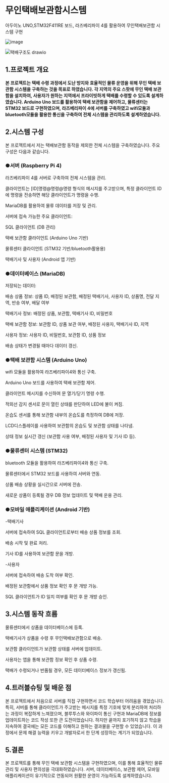 # 무인택배보관함시스템
아두이노 UNO,STM32F411RE 보드, 라즈베리파이 4를 활용하여 무인택배보관함 시스템 구현


![image](https://github.com/user-attachments/assets/747c0882-78b4-472f-9317-879b316be760)

![택배구조도 drawio](https://github.com/user-attachments/assets/31b0e600-50b6-43aa-a5db-5af97e743ab1)





## 1.프로젝트 개요

**본 프로젝트는 택배 수령 과정에서 도난 방지와 효율적인 물류 운영을 위해 무인 택배 보관함 시스템을 구축하는 것을 목표로 하였습니다. 각 지역의 주요 스팟에 무인 택배 보관함을 설치하여, 사용자가 원하는 지역에서 프라이빗하게 택배를 수령할 수 있도록 설계하였습니다. Arduino Uno 보드를 활용하여 택배 보관함을 제어하고, 물류센터는 STM32 보드로 구현하였으며, 라즈베리파이 4에 서버를 구축하였고 wifi모듈과 bluetooth모듈을 활용한 통신을 구축하여 전체 시스템을 관리하도록 설계하였습니다.**

## 2.시스템 구성
본 프로젝트에서 저는 택배보관함 동작을 제외한 전체 시스템을 구축하였습니다. 주요 구성은 다음과 같습니다.
### ●서버 (Raspberry Pi 4)

라즈베리파이 4를 서버로 구축하여 전체 시스템을 관리.

클라이언트는 [ID]명령@명령@명령 형식의 메시지를 주고받으며, 특정 클라이언트 ID에 명령을 전송하면 해당 클라이언트가 명령을 수행.

MariaDB를 활용하여 물류 데이터를 저장 및 관리.

서버에 접속 가능한 주요 클라이언트:

SQL 클라이언트 (DB 관리)

택배 보관함 클라이언트 (Arduino Uno 기반)

물류센터 클라이언트 (STM32 기반/bluetooth활용용)

택배기사 및 사용자 (Android 앱 기반)

### ●데이터베이스 (MariaDB)

저장되는 데이터:

배송 상품 정보: 상품 ID, 배정된 보관함, 배정된 택배기사, 사용자 ID, 상품명, 전달 지역, 반송 여부, 배달 여부

택배기사 정보: 배정된 상품, 보관함, 택배기사 ID, 비밀번호

택배 보관함 정보: 보관함 ID, 상품 보관 여부, 배정된 사용자, 택배기사 ID, 지역

사용자 정보: 사용자 ID, 비밀번호, 보관함 ID, 상품 정보

배송 상태가 변경될 때마다 데이터 갱신.

### ●택배 보관함 시스템 (Arduino Uno)

wifi 모듈을 활용하여 라즈베리파이4와 통신 구축.

Arduino Uno 보드를 사용하여 택배 보관함 제어.

클라이언트 메시지를 수신하여 문 열기/닫기 명령 수행.

적외선 감지 센서로 문이 열린 상태를 판단하여 LED에 불이 켜짐.

온습도 센서를 통해 보관함 내부의 온습도를 측정하여 DB에 저장.

LCD디스플레이를 사용하여 보관함의 온습도 및 보관함 상태를 나타냄.

상태 정보 실시간 갱신 (보관함 사용 여부, 배정된 사용자 및 기사 ID 등).

### ●물류센터 시스템 (STM32)

bluetooth 모듈을 활용하여 라즈베리파이4와 통신 구축.

물류센터에서 STM32 보드를 사용하여 서버와 연동.

상품 배송 상황을 실시간으로 서버에 전송.

새로운 상품이 등록될 경우 DB 정보 업데이트 및 택배 운용 관리.

### ●모바일 애플리케이션 (Android 기반)

-택배기사

서버에 접속하여 SQL 클라이언트로부터 배송 상품 정보를 조회.

배송 시작 및 완료 처리.

기사 ID를 사용하여 보관함 문을 개방.

-사용자

서버에 접속하여 배송 도착 여부 확인.

배정된 보관함에서 상품 정보 확인 후 문 개방 가능.

SQL 클라이언트가 ID 일치 여부를 확인 후 문 개방 승인.

## 3.시스템 동작 흐름

물류센터에서 상품을 데이터베이스에 등록.

택배기사가 상품을 수령 후 무인택배보관함으로 배송.

보관함 클라이언트가 보관함 상태를 서버에 업데이트.

사용자는 앱을 통해 보관함 정보 확인 후 상품 수령.

택배가 수령되거나 반품될 경우, 모든 데이터베이스 정보가 갱신됨.

## 4.트러블슈팅 및 배운 점

본 프로젝트에서 처음으로 서버를 직접 구현하면서 코드 학습부터 어려움을 겪었습니다. 특히, 서버를 통해 클라이언트가 주고받는 메시지를 특정 기호에 맞게 분리하여 처리하는 과정이 복잡하게 느껴졌으며, 블루투스와 와이파이 통신 구현과 MariaDB에 정보를 업데이트하는 코드 작성 또한 큰 도전이었습니다. 하지만 끝까지 포기하지 않고 학습을 지속하여 결국에는 모든 코드를 이해하고 원하는 결과물을 구현할 수 있었습니다. 이 과정에서 문제 해결 능력을 키우고 개발자로서 한 단계 성장하는 계기가 되었습니다.

## 5.결론

본 프로젝트를 통해 무인 택배 보관함 시스템을 구현하였으며, 이를 통해 효율적인 물류 관리 및 사용자 편의성을 극대화하였습니다. 서버, 데이터베이스, 보관함 제어, 모바일 애플리케이션이 유기적으로 연동되어 원활한 운영이 가능하도록 설계하였습니다.

